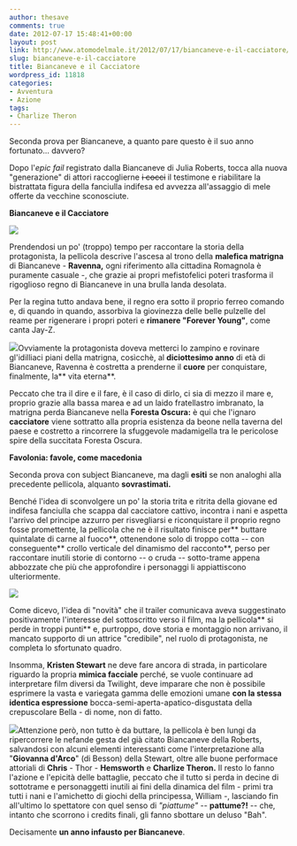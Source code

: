 ```yaml
---
author: thesave
comments: true
date: 2012-07-17 15:48:41+00:00
layout: post
link: http://www.atomodelmale.it/2012/07/17/biancaneve-e-il-cacciatore/
slug: biancaneve-e-il-cacciatore
title: Biancaneve e il Cacciatore
wordpress_id: 11818
categories:
- Avventura
- Azione
tags:
- Charlize Theron
---
```


Seconda prova per Biancaneve, a quanto pare questo è il suo anno fortunato... davvero?

Dopo l'_epic fail_ registrato dalla Biancaneve di Julia Roberts, tocca alla nuova "generazione" di attori raccoglierne <del>i cocci</del> il testimone e riabilitare la bistrattata figura della fanciulla indifesa ed avvezza all'assaggio di mele offerte da vecchine sconosciute.

**Biancaneve e il Cacciatore**

![](http://www.atomodelmale.it/wp-content/uploads/2012/07/Biancaneve-e-il-Cacciatore1-202x300.jpg)

Prendendosi un po' (troppo) tempo per raccontare la storia della protagonista, la pellicola descrive l'ascesa al trono della **malefica matrigna** di Biancaneve - **Ravenna,** ogni riferimento alla cittadina Romagnola è puramente casuale -, che grazie ai propri mefistofelici poteri trasforma il rigoglioso regno di Biancaneve in una brulla landa desolata.

Per la regina tutto andava bene, il regno era sotto il proprio ferreo comando e, di quando in quando, assorbiva la giovinezza delle belle pulzelle del reame per rigenerare i propri poteri e **rimanere "Forever Young"**, come canta Jay-Z.

![](http://www.atomodelmale.it/wp-content/uploads/2012/07/Biancaneve-e-il-Cacciatore2-300x199.jpg)Ovviamente la protagonista doveva metterci lo zampino e rovinare gl'idilliaci piani della matrigna, cosìcchè, al **diciottesimo anno** di età di Biancaneve, Ravenna è costretta a prenderne il **cuore** per conquistare, finalmente, la** vita eterna**.

Peccato che tra il dire e il fare, è il caso di dirlo, ci sia di mezzo il mare e, proprio grazie alla bassa marea e ad un laido fratellastro imbranato, la matrigna perda Biancaneve nella **Foresta Oscura:** è qui che l'ignaro **cacciatore** viene sottratto alla propria esistenza da beone nella taverna del paese e costretto a rincorrere la sfuggevole madamigella tra le pericolose spire della succitata Foresta Oscura.

**Favolonia: favole, come macedonia**

Seconda prova con subject Biancaneve, ma dagli **esiti** se non analoghi alla precedente pellicola, alquanto **sovrastimati.**

Benché l'idea di sconvolgere un po' la storia trita e ritrita della giovane ed indifesa fanciulla che scappa dal cacciatore cattivo, incontra i nani e aspetta l'arrivo del principe azzurro per risvegliarsi e riconquistare il proprio regno fosse promettente, la pellicola che ne è il risultato finisce per** buttare quintalate di carne al fuoco**, ottenendone solo di troppo cotta -- con conseguente** crollo verticale del dinamismo del racconto**, perso per raccontare inutili storie di contorno -- o cruda -- sotto-trame appena abbozzate che più che approfondire i personaggi li appiattiscono ulteriormente.

![](http://www.atomodelmale.it/wp-content/uploads/2012/07/Biancaneve-e-il-Cacciatore3-300x177.jpg)

Come dicevo, l'idea di "novità" che il trailer comunicava aveva suggestinato positivamente l'interesse del sottoscritto verso il film, ma la pellicola** si perde in troppi punti** e, purtroppo, dove storia e montaggio non arrivano, il mancato supporto di un attrice "credibile", nel ruolo di protagonista, ne completa lo sfortunato quadro.

Insomma, **Kristen Stewart** ne deve fare ancora di strada, in particolare riguardo la propria **mimica facciale** perché, se vuole continuare ad interpretare film diversi da Twilight, deve imparare che non è possibile esprimere la vasta e variegata gamma delle emozioni umane **con la stessa identica espressione** bocca-semi-aperta-apatico-disgustata della crepuscolare Bella - di nome, non di fatto.

![](http://www.atomodelmale.it/wp-content/uploads/2012/07/Biancaneve-e-il-Cacciatore4-300x199.jpg)Attenzione però, non tutto è da buttare, la pellicola è ben lungi da ripercorrere le nefande gesta del già citato Biancaneve della Roberts, salvandosi con alcuni elementi interessanti come l'interpretazione alla "**Giovanna d'Arco**" (di Besson) della Stewart, oltre alle buone performace attoriali di **Chris** - Thor - **Hemsworth** e **Charlize Theron.** Il resto lo fanno l'azione e l'epicità delle battaglie, peccato che il tutto si perda in decine di sottotrame e personaggetti inutili ai fini della dinamica del film - primi tra tutti i nani e l'amichetto di giochi della principessa, William -, lasciando fin all'ultimo lo spettatore con quel senso di _"piattume"_ -- **pattume?!** -- che, intanto che scorrono i credits finali, gli fanno sbottare un deluso "Bah".

Decisamente **un anno infausto per Biancaneve**.
